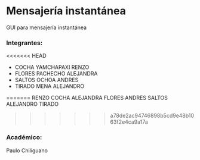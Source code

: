 # Mensajería instantánea
GUI para mensajería instantánea

### Integrantes:
<<<<<<< HEAD
- COCHA YAMCHAPAXI RENZO  
- FLORES PACHECHO ALEJANDRA 
- SALTOS OCHOA ANDRES 
- TIRADO MENA ALEJANDRO

=======
RENZO COCHA
ALEJANDRA FLORES
ANDRES SALTOS
ALEJANDRO TIRADO
>>>>>>> a78de2ac94746898b5cd9e48b1063f2e4ca9a17a

### Académico:
Paulo Chiliguano
